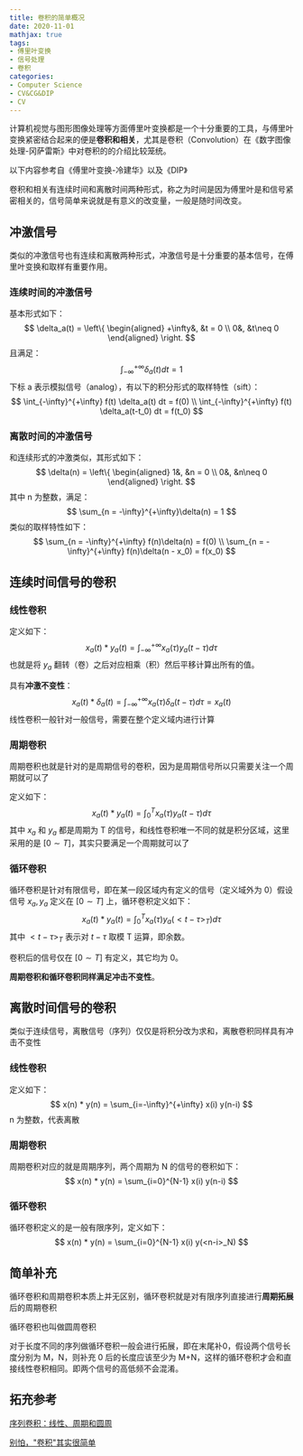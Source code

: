 ```yaml
---
title: 卷积的简单概况
date: 2020-11-01
mathjax: true
tags:
- 傅里叶变换
- 信号处理
- 卷积
categories:
- Computer Science
- CV&CG&DIP
- CV
---
```


计算机视觉与图形图像处理等方面傅里叶变换都是一个十分重要的工具，与傅里叶变换紧密结合起来的便是**卷积和相关**，尤其是卷积（Convolution）在《数字图像处理-冈萨雷斯》中对卷积的的介绍比较笼统。

<!-- more -->

以下内容参考自《傅里叶变换-冷建华》以及《DIP》

卷积和相关有连续时间和离散时间两种形式，称之为时间是因为傅里叶是和信号紧密相关的，信号简单来说就是有意义的改变量，一般是随时间改变。

## 冲激信号

类似的冲激信号也有连续和离散两种形式，冲激信号是十分重要的基本信号，在傅里叶变换和取样有重要作用。

### 连续时间的冲激信号

基本形式如下：
$$
\delta_a(t) = 
\left\{
\begin{aligned}
+\infty&, &t = 0 \\
0&, &t\neq 0
\end{aligned}
\right.
$$
且满足：
$$
\int_{-\infty}^{+\infty} \delta_a(t) dt = 1
$$
下标 a 表示模拟信号（analog），有以下的积分形式的取样特性（sift）：
$$
\int_{-\infty}^{+\infty} f(t) \delta_a(t) dt = f(0) \\
\int_{-\infty}^{+\infty} f(t) \delta_a(t-t_0) dt = f(t_0)
$$


### 离散时间的冲激信号

和连续形式的冲激类似，其形式如下：
$$
\delta(n) = 
\left\{
\begin{aligned}
1&, &n = 0 \\
0&, &n\neq 0
\end{aligned}
\right.
$$
其中 n 为整数，满足：
$$
\sum_{n = -\infty}^{+\infty}\delta(n) = 1
$$
类似的取样特性如下：
$$
\sum_{n = -\infty}^{+\infty} f(n)\delta(n) = f(0) \\
\sum_{n = -\infty}^{+\infty} f(n)\delta(n - x_0) = f(x_0)
$$

## 连续时间信号的卷积

### 线性卷积

定义如下：
$$
x_a(t) * y_a(t) = \int_{-\infty}^{+\infty} x_a(\tau) y_a(t-\tau) d\tau
$$
也就是将 $y_a$ 翻转（卷）之后对应相乘（积）然后平移计算出所有的值。

具有**冲激不变性**：
$$
x_a(t) * \delta_a(t) = \int_{-\infty}^{+\infty} x_a(\tau) \delta_a(t-\tau) d\tau = x_a(t)
$$
线性卷积一般针对一般信号，需要在整个定义域内进行计算

### 周期卷积

周期卷积也就是针对的是周期信号的卷积，因为是周期信号所以只需要关注一个周期就可以了

定义如下：
$$
x_a(t) * y_a(t) = \int_{0}^{T} x_a(\tau) y_a(t-\tau) d\tau
$$
其中 $x_a$ 和 $y_a$ 都是周期为 T 的信号，和线性卷积唯一不同的就是积分区域，这里采用的是 $[0 \sim T]$，其实只要满足一个周期就可以了

### 循环卷积

循环卷积是针对有限信号，即在某一段区域内有定义的信号（定义域外为 0）假设信号 $x_a,y_a$ 定义在 $[0 \sim T]$ 上，循环卷积定义如下：
$$
x_a(t) * y_a(t) = \int_{0}^{T} x_a(\tau) y_a(<t-\tau>_T) d\tau
$$
其中 $<t-\tau>_T$ 表示对 $t-\tau$ 取模 T 运算，即余数。

卷积后的信号仅在 $[0\sim T]$ 有定义，其它均为 0。

**周期卷积和循环卷积同样满足冲击不变性**。

## 离散时间信号的卷积

类似于连续信号，离散信号（序列）仅仅是将积分改为求和，离散卷积同样具有冲击不变性

### 线性卷积

定义如下：
$$
x(n) * y(n) = \sum_{i=-\infty}^{+\infty} x(i) y(n-i)
$$
n 为整数，代表离散

### 周期卷积

周期卷积对应的就是周期序列，两个周期为 N 的信号的卷积如下：
$$
x(n) * y(n) = \sum_{i=0}^{N-1} x(i) y(n-i)
$$

### 循环卷积

循环卷积定义的是一般有限序列，定义如下：
$$
x(n) * y(n) = \sum_{i=0}^{N-1} x(i) y(<n-i>_N)
$$

## 简单补充

循环卷积和周期卷积本质上并无区别，循环卷积就是对有限序列直接进行**周期拓展**后的周期卷积

循环卷积也叫做圆周卷积

对于长度不同的序列做循环卷积一般会进行拓展，即在末尾补0，假设两个信号长度分别为 M，N，则补充 0 后的长度应该至少为 M+N，这样的循环卷积才会和直接线性卷积相同。即两个信号的高低频不会混淆。

## 拓充参考

[序列卷积：线性、周期和圆周](https://www.cnblogs.com/kensporger/p/12903152.html)

[别怕，"卷积"其实很简单](https://zhuanlan.zhihu.com/p/100289337)